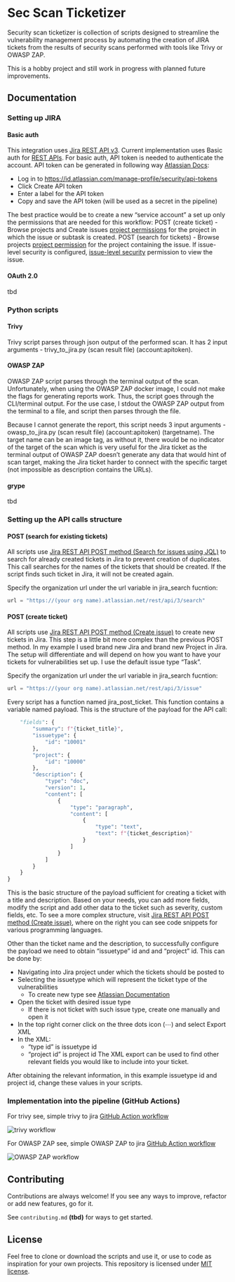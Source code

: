 
# Sec Scan Ticketizer

Security scan ticketizer is collection of scripts designed to streamline the vulnerability management process by automating the creation of JIRA tickets from the results of security scans performed with tools like Trivy or OWASP ZAP. 

This is a hobby project and still work in progress with planned future improvements.


## Documentation

### Setting up JIRA

#### Basic auth
This integration uses [Jira REST API v3](https://developer.atlassian.com/cloud/jira/platform/rest/v3/intro/#about). 
Current implementation uses Basic auth for [REST APIs](https://developer.atlassian.com/cloud/jira/platform/basic-auth-for-rest-apis/). 
For basic auth, API token is needed to authenticate the account. API token can be generated in following way [Atlassian Docs](https://support.atlassian.com/atlassian-account/docs/manage-api-tokens-for-your-atlassian-account/):
- Log in to https://id.atlassian.com/manage-profile/security/api-tokens
- Click Create API token
- Enter a label for the API token
- Copy and save the API token (will be used as a secret in the pipeline)

The best practice would be to create a new “service account” a set up only the permissions that are needed for this workflow:
POST (create ticket) - Browse projects and Create issues [project permissions](https://confluence.atlassian.com/x/yodKLg) for the project in which the issue or subtask is created.
POST (search for tickets) - Browse projects [project permission](https://confluence.atlassian.com/x/yodKLg) for the project containing the issue. If issue-level security is configured, [issue-level security](https://confluence.atlassian.com/x/J4lKLg) permission to view the issue.

#### OAuth 2.0
tbd

### Python scripts

#### Trivy
Trivy script parses through json output of the performed scan. It has 2 input arguments - trivy_to_jira.py (scan result file) (account:apitoken).

#### OWASP ZAP
OWASP ZAP script parses through the terminal output of the scan. Unfortunately, when using the OWASP ZAP docker image, I could not make the flags for generating reports work. Thus, the script goes through the CLI/terminal output. For the use case, I stdout the OWASP ZAP output from the terminal to a file, and script then parses through the file.

Because I cannot generate the report, this script needs 3 input arguments - owasp_to_jira.py (scan result file) (account:apitoken) (targetname). The target name can be an image tag, as without it, there would be no indicator of the target of the scan which is very useful for the Jira ticket as the terminal output of OWASP ZAP doesn’t generate any data that would hint of scan target, making the Jira ticket harder to connect with the specific target (not impossible as description contains the URLs).

#### grype
tbd

### Setting up the API calls structure

#### POST (search for existing tickets)
All scripts use [Jira REST API POST method (Search for issues using JQL)](https://developer.atlassian.com/cloud/jira/platform/rest/v3/api-group-issue-search/#api-rest-api-3-search-post) to search for already created tickets in Jira to prevent creation of duplicates. This call searches for the names of the tickets that should be created. If the script finds such ticket in Jira, it will not be created again.

Specify the organization url under the url variable in jira_search fucntion:
```python
url = "https://(your org name).atlassian.net/rest/api/3/search"
```

#### POST (create ticket)
All scripts use [Jira REST API POST method (Create issue)](https://developer.atlassian.com/cloud/jira/platform/rest/v3/api-group-issues/#api-rest-api-3-issue-post) to create new tickets in Jira. This step is a little bit more complex than the previous POST method.
In my example I used brand new Jira and brand new Project in Jira. The setup will differentiate and will depend on how you want to have your tickets for vulnerabilities set up. I use the default issue type “Task”.

Specify the organization url under the url variable in jira_search fucntion:
```python
url = "https://(your org name).atlassian.net/rest/api/3/issue"
```

Every script has a function named jira_post_ticket. This function contains a variable named payload. This is the structure of the payload for the API call:

```python
    "fields": {
        "summary": f"{ticket_title}",
        "issuetype": {
            "id": "10001"
        },
        "project": {
            "id": "10000"
        },
        "description": {
            "type": "doc",
            "version": 1,
            "content": [
                {
                    "type": "paragraph",
                    "content": [
                        {
                            "type": "text",
                            "text": f"{ticket_description}"
                        }
                    ]
                }
            ]
        }
    }
}
```

This is the basic structure of the payload sufficient for creating a ticket with a title and description. Based on your needs, you can add more fields, modify the script and add other data to the ticket such as severity, custom fields, etc. To see a more complex structure, visit [Jira REST API POST method (Create issue)](https://developer.atlassian.com/cloud/jira/platform/rest/v3/api-group-issues/#api-rest-api-3-issue-post), where on the right you can see code snippets for various programming languages.

Other than the ticket name and the description, to successfully configure the payload we need to obtain “issuetype” id and and “project” id. This can be done by: 
- Navigating into Jira project under which the tickets should be posted to
- Selecting the issuetype which will represent the ticket type of the vulnerabilities
  - To create new type see [Atlassian Documentation](https://support.atlassian.com/jira-cloud-administration/docs/add-edit-and-delete-an-issue-type/)
- Open the ticket with desired issue type
  - If there is not ticket with such issue type, create one manually and open it
- In the top right corner click on the three dots icon (⋯) and select Export XML
- In the XML:
  - “type id” is issuetype id
  - “project id” is project id
The XML export can be used to find other relevant fields you would like to include into your ticket.
 
After obtaining the relevant information, in this example issuetype id and project id, change these values in your scripts.

### Implementation into the pipeline (GitHub Actions)

For trivy see, simple trivy to jira [GitHub Action workflow](.github/workflows/trivy-to-jira.yml)

![trivy workflow](https://github.com/simoa97/sec-scan-ticketizer/actions/workflows/trivy-to-jira.yml/badge.svg)

For OWASP ZAP see, simple OWASP ZAP to jira [GitHub Action workflow](.github/workflows/owasp-zap-to-jira.yml)

![OWASP ZAP workflow](https://github.com/simoa97/sec-scan-ticketizer/actions/workflows/owasp-zap-to-jira.yml/badge.svg)

## Contributing

Contributions are always welcome! If you see any ways to improve, refactor or add new features, go for it.

See `contributing.md` **(tbd)** for ways to get started.


## License
Feel free to clone or download the scripts and use it, or use to code as inspiration for your own projects.
This repository is licensed under [MIT license](LICENSE).